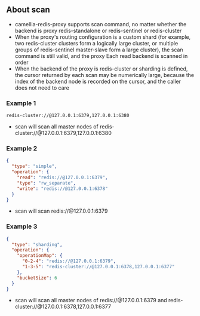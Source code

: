 ## About scan

* camellia-redis-proxy supports scan command, no matter whether the backend is proxy redis-standalone or redis-sentinel or redis-cluster
* When the proxy's routing configuration is a custom shard (for example, two redis-cluster clusters form a logically large cluster, or multiple groups of redis-sentinel master-slave form a large cluster), the scan command is still valid, and the proxy Each read backend is scanned in order
* When the backend of the proxy is redis-cluster or sharding is defined, the cursor returned by each scan may be numerically large, because the index of the backend node is recorded on the cursor, and the caller does not need to care

### Example 1
````
redis-cluster://@127.0.0.1:6379,127.0.0.1:6380
````
* scan will scan all master nodes of redis-cluster://@127.0.0.1:6379,127.0.0.1:6380

### Example 2
````json
{
  "type": "simple",
  "operation": {
    "read": "redis://@127.0.0.1:6379",
    "type": "rw_separate",
    "write": "redis://@127.0.0.1:6378"
  }
}
````
* scan will scan redis://@127.0.0.1:6379

### Example 3
````json
{
  "type": "sharding",
  "operation": {
    "operationMap": {
      "0-2-4": "redis://@127.0.0.1:6379",
      "1-3-5": "redis-cluster://@127.0.0.1:6378,127.0.0.1:6377"
    },
    "bucketSize": 6
  }
}
````
* scan will scan all master nodes of redis://@127.0.0.1:6379 and redis-cluster://@127.0.0.1:6378,127.0.0.1:6377